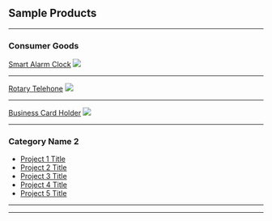 ## Sample Products

---

### Consumer Goods

[Smart Alarm Clock](/sample_page)
<img src="images/dummy_thumbnail.jpg?raw=true"/>

---
[Rotary Telehone](/pdf/sample_presentation.pdf)
<img src="images/dummy_thumbnail.jpg?raw=true"/>

---
[Business Card Holder](http://example.com/)
<img src="images/dummy_thumbnail.jpg?raw=true"/>

---

### Category Name 2

- [Project 1 Title](http://example.com/)
- [Project 2 Title](http://example.com/)
- [Project 3 Title](http://example.com/)
- [Project 4 Title](http://example.com/)
- [Project 5 Title](http://example.com/)

---




---
<!-- <p style="font-size:11px">Page template forked from <a href="https://github.com/evanca/quick-portfolio">evanca</a></p> -->
<!-- Remove above link if you don't want to attibute -->
